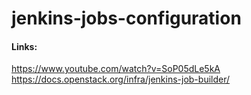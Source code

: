 # jenkins-jobs-configuration

#### Links:
https://www.youtube.com/watch?v=SoP05dLe5kA <br>
https://docs.openstack.org/infra/jenkins-job-builder/ 
